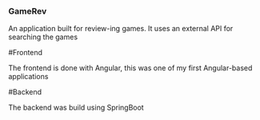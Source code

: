 ### GameRev

An application built for review-ing games.
It uses an external API for searching the games

#Frontend

The frontend is done with Angular, this was one of my first Angular-based applications

#Backend

The backend was build using SpringBoot
